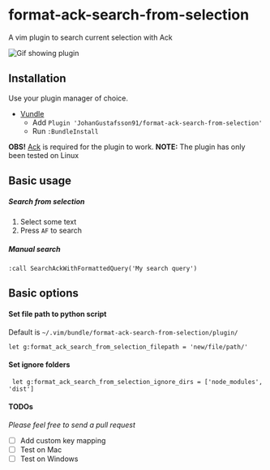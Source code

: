 # format-ack-search-from-selection
A vim plugin to search current selection with Ack

![Gif showing plugin](https://thumbs.gfycat.com/FantasticBoldBillygoat-size_restricted.gif)

## Installation

Use your plugin manager of choice.

- [Vundle](https://github.com/gmarik/vundle)
  - Add `Plugin 'JohanGustafsson91/format-ack-search-from-selection'`
  - Run `:BundleInstall`

__OBS!__ [Ack](https://github.com/mileszs/ack.vim) is required for the plugin to work.
__NOTE:__ The plugin has only been tested on Linux

## Basic usage
##### Search from selection
1. Select some text
2. Press `AF` to search

##### Manual search
`:call SearchAckWithFormattedQuery('My search query')` 

## Basic options

#### Set file path to python script
Default is `~/.vim/bundle/format-ack-search-from-selection/plugin/`

```
let g:format_ack_search_from_selection_filepath = 'new/file/path/'
```

#### Set ignore folders

```
 let g:format_ack_search_from_selection_ignore_dirs = ['node_modules', 'dist']
```


#### TODOs

_Please feel free to send a pull request_

- [ ] Add custom key mapping
- [ ] Test on Mac
- [ ] Test on Windows
